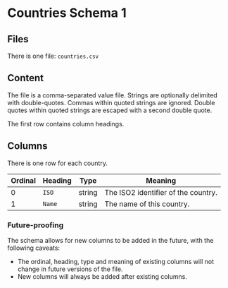 # Countries Schema 1

## Files

There is one file: `countries.csv`

## Content

The file is a comma-separated value file. Strings are optionally
delimited with double-quotes. Commas within quoted strings are
ignored. Double quotes within quoted strings are escaped with
a second double quote.

The first row contains column headings.

## Columns

There is one row for each country.

| Ordinal | Heading  | Type   | Meaning |
| ---     | ---      | ---    | --- |
| 0       | `ISO`    | string | The ISO2 identifier of the country. |
| 1       | `Name`   | string | The name of this country. |

### Future-proofing
The schema allows for new columns to be added in the future, with the
following caveats:

* The ordinal, heading, type and meaning of existing columns will not change
  in future versions of the file.
* New columns will always be added after existing columns.
